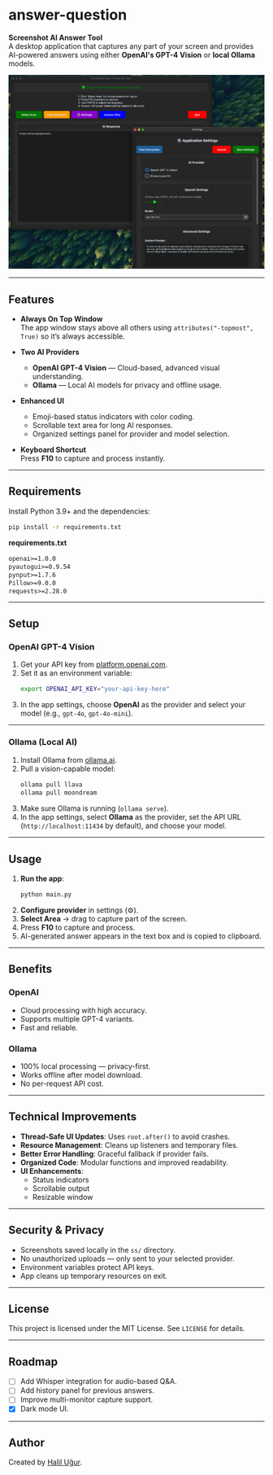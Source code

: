 # answer-question

**Screenshot AI Answer Tool**  
A desktop application that captures any part of your screen and provides AI-powered answers using either **OpenAI's GPT-4 Vision** or **local Ollama** models.

![Application Interface](docs/image.png)

---

## Features

- **Always On Top Window**  
  The app window stays above all others using `attributes("-topmost", True)` so it’s always accessible.
  
- **Two AI Providers**  
  - **OpenAI GPT-4 Vision** — Cloud-based, advanced visual understanding.  
  - **Ollama** — Local AI models for privacy and offline usage.
  
- **Enhanced UI**  
  - Emoji-based status indicators with color coding.  
  - Scrollable text area for long AI responses.  
  - Organized settings panel for provider and model selection.
  
- **Keyboard Shortcut**  
  Press **F10** to capture and process instantly.

---

## Requirements

Install Python 3.9+ and the dependencies:

```bash
pip install -r requirements.txt
```

**requirements.txt**
```
openai>=1.0.0
pyautogui>=0.9.54
pynput>=1.7.6
Pillow>=9.0.0
requests>=2.28.0
```

---

## Setup

### OpenAI GPT-4 Vision
1. Get your API key from [platform.openai.com](https://platform.openai.com/).  
2. Set it as an environment variable:
   ```bash
   export OPENAI_API_KEY="your-api-key-here"
   ```
3. In the app settings, choose **OpenAI** as the provider and select your model (e.g., `gpt-4o`, `gpt-4o-mini`).

---

### Ollama (Local AI)
1. Install Ollama from [ollama.ai](https://ollama.ai/).  
2. Pull a vision-capable model:
   ```bash
   ollama pull llava
   ollama pull moondream
   ```
3. Make sure Ollama is running (`ollama serve`).  
4. In the app settings, select **Ollama** as the provider, set the API URL (`http://localhost:11434` by default), and choose your model.

---

## Usage

1. **Run the app**:
   ```bash
   python main.py
   ```
2. **Configure provider** in settings (⚙️).  
3. **Select Area** → drag to capture part of the screen.  
4. Press **F10** to capture and process.  
5. AI-generated answer appears in the text box and is copied to clipboard.

---

## Benefits

### OpenAI
- Cloud processing with high accuracy.
- Supports multiple GPT-4 variants.
- Fast and reliable.

### Ollama
- 100% local processing — privacy-first.
- Works offline after model download.
- No per-request API cost.

---

## Technical Improvements

- **Thread-Safe UI Updates**: Uses `root.after()` to avoid crashes.  
- **Resource Management**: Cleans up listeners and temporary files.  
- **Better Error Handling**: Graceful fallback if provider fails.  
- **Organized Code**: Modular functions and improved readability.  
- **UI Enhancements**:  
  - Status indicators  
  - Scrollable output  
  - Resizable window

---

## Security & Privacy

- Screenshots saved locally in the `ss/` directory.  
- No unauthorized uploads — only sent to your selected provider.  
- Environment variables protect API keys.  
- App cleans up temporary resources on exit.

---

## License

This project is licensed under the MIT License. See `LICENSE` for details.

---

## Roadmap

- [ ] Add Whisper integration for audio-based Q&A.  
- [ ] Add history panel for previous answers.  
- [ ] Improve multi-monitor capture support.  
- [x] Dark mode UI.

---

## Author

Created by [Halil Uğur](https://github.com/halilugur).
